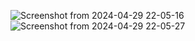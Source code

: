 ![Screenshot from 2024-04-29 22-05-16](https://github.com/olDanielS/html-tailwind-js/assets/100968485/164ea482-a719-4437-9ce3-d731584fdc87)
![Screenshot from 2024-04-29 22-05-27](https://github.com/olDanielS/html-tailwind-js/assets/100968485/2fe1629a-cee6-48fc-8297-1e85d2cf1628)
